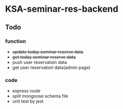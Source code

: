 # KSA-seminar-res-backend

## Todo
### function
- ~~update today seminar reserve data~~
- ~~get today seminar reserve data~~
- push user reservatoin data
- get user reservatoni data(admin page)

### code
- express route
- split mongoose schema file
- unit test by jest